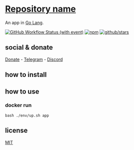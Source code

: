 # [Repository name](https://github.com/brtmvdl/repository_name)

An app in [Go Lang](https://go.dev/).

[![GitHub Workflow Status (with event)](https://img.shields.io/github/actions/workflow/status/brtmvdl/repository_name/npm-publish.yml?label=GitHub%20Actions&link=https%3A%2F%2Fgithub.com%2Fbrtmvdl%2Frepository_name%2Factions%2Fworkflows%2Fnpm-publish.yml)](https://github.com/brtmvdl/repository_name/actions/workflows/npm-publish.yml) [![npm](https://img.shields.io/npm/dw/%40brtmvdl/repository_name?label=NPM%20Weekly%20Downloads)](https://www.npmjs.com/package/@brtmvdl/repository_name) [![github/stars](https://img.shields.io/github/stars/brtmvdl/repository_name?style=social)](https://img.shields.io/github/stars/brtmvdl/repository_name?style=social) 

## social & donate

[Donate](https://link.mercadopago.com.br/brtmvdl) - [Telegram](https://t.me/+KRmg5MlqgMk0MTg5) - [Discord](https://discord.gg/auCmnvV2)

## how to install

## how to use

### docker run

```
bash ./env/up.sh app
```

## license

[MIT](./LICENSE)
